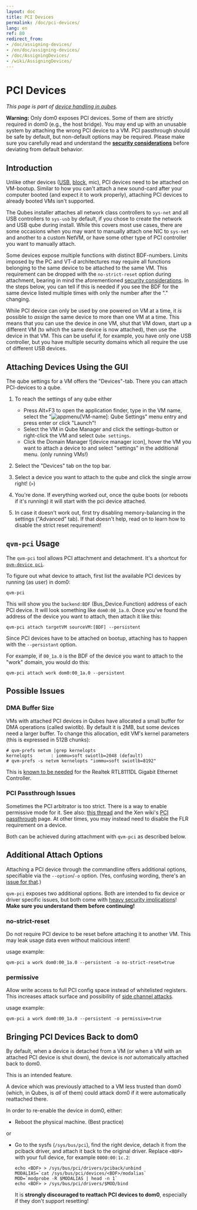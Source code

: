 ```yaml
---
layout: doc
title: PCI Devices
permalink: /doc/pci-devices/
lang: en
ref: 80
redirect_from:
- /doc/assigning-devices/
- /en/doc/assigning-devices/
- /doc/AssigningDevices/
- /wiki/AssigningDevices/
---
```


# PCI Devices #

*This page is part of [device handling in qubes].*

**Warning:** Only dom0 exposes PCI devices. Some of them are strictly required in dom0 (e.g., the host bridge).
You may end up with an unusable system by attaching the wrong PCI device to a VM.
PCI passthrough should be safe by default, but non-default options may be required. Please make sure you carefully read and understand the **[security considerations]** before deviating from default behavior.


## Introduction ##

Unlike other devices ([USB], [block], mic), PCI devices need to be attached on VM-bootup. Similar to how you can't attach a new sound-card after your computer booted (and expect it to work properly), attaching PCI devices to already booted VMs isn't supported.

The Qubes installer attaches all network class controllers to `sys-net` and all USB controllers to `sys-usb` by default, if you chose to create the network and USB qube during install.
While this covers most use cases, there are some occasions when you may want to manually attach one NIC to `sys-net` and another to a custom NetVM, or have some other type of PCI controller you want to manually attach.

Some devices expose multiple functions with distinct BDF-numbers. Limits imposed by the PC and VT-d architectures may require all functions belonging to the same device to be attached to the same VM. This requirement can be dropped with the `no-strict-reset` option during attachment, bearing in mind the aforementioned [security considerations].
In the steps below, you can tell if this is needed if you see the BDF for the same device listed multiple times with only the number after the "." changing.

While PCI device can only be used by one powered on VM at a time, it *is* possible to *assign* the same device to more than one VM at a time. 
This means that you can use the device in one VM, shut that VM down, start up a different VM (to which the same device is now attached), then use the device in that VM.
This can be useful if, for example, you have only one USB controller, but you have multiple security domains which all require the use of different USB devices.


## Attaching Devices Using the GUI ##

The qube settings for a VM offers the "Devices"-tab. There you can attach PCI-devices to a qube.

 1. To reach the settings of any qube either

     - Press Alt+F3 to open the application finder, type in the VM name, select the "![appmenu]\[VM-name\]: Qube Settings" menu entry and press enter or click "Launch"!
     - Select the VM in Qube Manager and click the settings-button or right-click the VM and select `Qube settings`.
     - Click the Domain Manager ![device manager icon], hover the VM you want to attach a device to and select "settings" in the additional menu. (only running VMs!)

 2. Select the "Devices" tab on the top bar.
 3. Select a device you want to attach to the qube and click the single arrow right! (`>`)
 4. You're done. If everything worked out, once the qube boots (or reboots if it's running) it will start with the pci device attached.
 5. In case it doesn't work out, first try disabling memory-balancing in the settings ("Advanced" tab). If that doesn't help, read on to learn how to disable the strict reset requirement!


## `qvm-pci` Usage ##

The `qvm-pci` tool allows PCI attachment and detachment. It's a shortcut for [`qvm-device pci`][qvm-device].

To figure out what device to attach, first list the available PCI devices by running (as user) in dom0:

    qvm-pci

This will show you the `backend:BDF` (Bus_Device.Function) address of each PCI device. 
It will look something like `dom0:00_1a.0`.
Once you've found the address of the device you want to attach, then attach it like this:

    qvm-pci attach targetVM sourceVM:[BDF] --persistent

Since PCI devices have to be attached on bootup, attaching has to happen with the `--persistant` option.

For example, if `00_1a.0` is the BDF of the device you want to attach to the "work" domain, you would do this:

    qvm-pci attach work dom0:00_1a.0 --persistent


## Possible Issues ##


### DMA Buffer Size ###

VMs with attached PCI devices in Qubes have allocated a small buffer for DMA operations (called swiotlb).
By default it is 2MB, but some devices need a larger buffer.
To change this allocation, edit VM's kernel parameters (this is expressed in 512B chunks):

    # qvm-prefs netvm |grep kernelopts
    kernelopts       : iommu=soft swiotlb=2048 (default)
    # qvm-prefs -s netvm kernelopts "iommu=soft swiotlb=8192"


This is [known to be needed][ml1] for the Realtek RTL8111DL Gigabit Ethernet Controller.


### PCI Passthrough Issues ###

Sometimes the PCI arbitrator is too strict. 
There is a way to enable permissive mode for it.
See also: [this thread][ml2] and the Xen wiki's [PCI passthrough] page.
At other times, you may instead need to disable the FLR requirement on a device.

Both can be achieved during attachment with `qvm-pci` as described below.


## Additional Attach Options ##

Attaching a PCI device through the commandline offers additional options, specifiable via the `--option`/`-o` option. (Yes, confusing wording, there's an [issue for that](https://github.com/QubesOS/qubes-issues/issues/4530).)

`qvm-pci` exposes two additional options. Both are intended to fix device or driver specific issues, but both come with [heavy security implications][security considerations]! **Make sure you understand them before continuing!**


### no-strict-reset ###

Do not require PCI device to be reset before attaching it to another VM. This may leak usage data even without malicious intent!

usage example:

    qvm-pci a work dom0:00_1a.0 --persistent -o no-strict-reset=true


### permissive ###

Allow write access to full PCI config space instead of whitelisted registers. This increases attack surface and possibility of [side channel attacks].

usage example:

    qvm-pci a work dom0:00_1a.0 --persistent -o permissive=true


## Bringing PCI Devices Back to dom0 ##

By default, when a device is detached from a VM (or when a VM with an attached PCI device is shut down), the device is *not* automatically attached back to dom0.

This is an intended feature.

A device which was previously attached to a VM less trusted than dom0 (which, in Qubes, is *all* of them) could attack dom0 if it were automatically reattached there.

In order to re-enable the device in dom0, either:

 *  Reboot the physical machine. (Best practice)

or

 *  Go to the sysfs (`/sys/bus/pci`), find the right device, detach it from the pciback driver, and attach it back to the original driver. 
    Replace `<BDF>` with your full device, for example `0000:00:1c.2`:

        echo <BDF> > /sys/bus/pci/drivers/pciback/unbind
        MODALIAS=`cat /sys/bus/pci/devices/<BDF>/modalias`
        MOD=`modprobe -R $MODALIAS | head -n 1`
        echo <BDF> > /sys/bus/pci/drivers/$MOD/bind

    It is **strongly discouraged to reattach PCI devices to dom0**, especially if they don't support resetting!


[device handling in qubes]: /doc/device-handling/
[security considerations]: /doc/device-handling-security/#pci-security
[block]:/doc/block-devices/
[USB]:/doc/usb-devices/
[appmenu]: /attachment/wiki/Devices/qubes-appmenu-select.png
[domain manager icon]: /attachment/wiki/Devices/qubes-logo-icon.png
[qvm-device]: /doc/device-handling/#general-qubes-device-widget-behavior-and-handling
[side channel attacks]: https://en.wikipedia.org/wiki/Side-channel_attack
[ml1]: https://groups.google.com/group/qubes-devel/browse_thread/thread/631c4a3a9d1186e3
[ml2]: https://groups.google.com/forum/#!topic/qubes-users/Fs94QAc3vQI
[PCI passthrough]: https://wiki.xen.org/wiki/Xen_PCI_Passthrough


